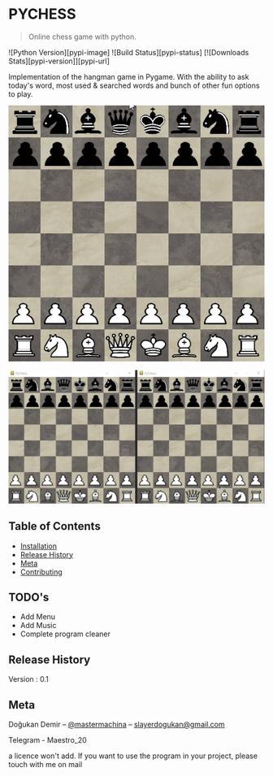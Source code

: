 # PYCHESS

> Online chess game with python.

![Python Version][pypi-image]
![Build Status][pypi-status]
[![Downloads Stats][pypi-version]][pypi-url]

Implementation of the hangman game in Pygame. With the ability to ask today's word, most used & searched words and bunch of other fun options to play.

![pychess](Assets/pychess.png)

![chess](Assets/chess.gif)

## Table of Contents

* [Installation](#Installation)
* [Release History](#Release-History)
* [Meta](#Meta)
* [Contributing](#Contributing)

## TODO's

* Add Menu
* Add Music
* Complete program cleaner

## Release History
  
  Version : 0.1

## Meta

Doğukan Demir – [@mastermachina](https://github.com/mastermachina) – slayerdogukan@gmail.com

Telegram - Maestro_20

a licence won't add. If you want to use the program in your project, please touch with me on mail
